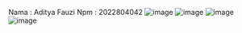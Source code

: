 Nama : Aditya Fauzi
Npm : 2022804042
![image](<img width="1365" height="767" alt="login" src="https://github.com/user-attachments/assets/5d64e068-d8b7-4e1a-96b4-11f6f7d767d1" />
)
![image](<img width="1365" height="767" alt="tampilanproduk" src="https://github.com/user-attachments/assets/ede0874d-e17e-4bbd-9f93-5cb01030a954" />
)
![image](<img width="1362" height="764" alt="tampilantambahproduk" src="https://github.com/user-attachments/assets/ab7ac821-c54e-4829-a145-84eed12171d8" />
)
![image](<img width="1357" height="758" alt="firebase" src="https://github.com/user-attachments/assets/1f563db8-5d7b-4fdf-80ed-19a6ff47816d" />
)
